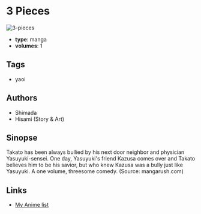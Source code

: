# 3 Pieces

![3-pieces](https://cdn.myanimelist.net/images/manga/4/2566.jpg)

-   **type**: manga
-   **volumes**: 1

## Tags

-   yaoi

## Authors

-   Shimada
-   Hisami (Story & Art)

## Sinopse

Takato has been always bullied by his next door neighbor and physician Yasuyuki-sensei. One day, Yasuyuki's friend Kazusa comes over and Takato believes him to be his savior, but who knew Kazusa was a bully just like Yasuyuki. A one volume, threesome comedy.
(Source: mangarush.com)

## Links

-   [My Anime list](https://myanimelist.net/manga/2361/3_Pieces)
